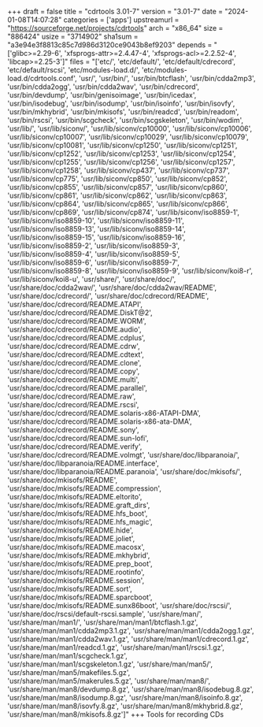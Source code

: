 +++
draft = false
title = "cdrtools 3.01-7"
version = "3.01-7"
date = "2024-01-08T14:07:28"
categories = ['apps']
upstreamurl = "https://sourceforge.net/projects/cdrtools"
arch = "x86_64"
size = "886424"
usize = "3714902"
sha1sum = "a3e94e3f8813c85c7d986d3120ce9043b8ef9203"
depends = "['glibc>=2.29-6', 'xfsprogs-attr>=2.4.47-4', 'xfsprogs-acl>=2.2.52-4', 'libcap>=2.25-3']"
files = "['etc/', 'etc/default/', 'etc/default/cdrecord', 'etc/default/rscsi', 'etc/modules-load.d/', 'etc/modules-load.d/cdrtools.conf', 'usr/', 'usr/bin/', 'usr/bin/btcflash', 'usr/bin/cdda2mp3', 'usr/bin/cdda2ogg', 'usr/bin/cdda2wav', 'usr/bin/cdrecord', 'usr/bin/devdump', 'usr/bin/genisoimage', 'usr/bin/icedax', 'usr/bin/isodebug', 'usr/bin/isodump', 'usr/bin/isoinfo', 'usr/bin/isovfy', 'usr/bin/mkhybrid', 'usr/bin/mkisofs', 'usr/bin/readcd', 'usr/bin/readom', 'usr/bin/rscsi', 'usr/bin/scgcheck', 'usr/bin/scgskeleton', 'usr/bin/wodim', 'usr/lib/', 'usr/lib/siconv/', 'usr/lib/siconv/cp10000', 'usr/lib/siconv/cp10006', 'usr/lib/siconv/cp10007', 'usr/lib/siconv/cp10029', 'usr/lib/siconv/cp10079', 'usr/lib/siconv/cp10081', 'usr/lib/siconv/cp1250', 'usr/lib/siconv/cp1251', 'usr/lib/siconv/cp1252', 'usr/lib/siconv/cp1253', 'usr/lib/siconv/cp1254', 'usr/lib/siconv/cp1255', 'usr/lib/siconv/cp1256', 'usr/lib/siconv/cp1257', 'usr/lib/siconv/cp1258', 'usr/lib/siconv/cp437', 'usr/lib/siconv/cp737', 'usr/lib/siconv/cp775', 'usr/lib/siconv/cp850', 'usr/lib/siconv/cp852', 'usr/lib/siconv/cp855', 'usr/lib/siconv/cp857', 'usr/lib/siconv/cp860', 'usr/lib/siconv/cp861', 'usr/lib/siconv/cp862', 'usr/lib/siconv/cp863', 'usr/lib/siconv/cp864', 'usr/lib/siconv/cp865', 'usr/lib/siconv/cp866', 'usr/lib/siconv/cp869', 'usr/lib/siconv/cp874', 'usr/lib/siconv/iso8859-1', 'usr/lib/siconv/iso8859-10', 'usr/lib/siconv/iso8859-11', 'usr/lib/siconv/iso8859-13', 'usr/lib/siconv/iso8859-14', 'usr/lib/siconv/iso8859-15', 'usr/lib/siconv/iso8859-16', 'usr/lib/siconv/iso8859-2', 'usr/lib/siconv/iso8859-3', 'usr/lib/siconv/iso8859-4', 'usr/lib/siconv/iso8859-5', 'usr/lib/siconv/iso8859-6', 'usr/lib/siconv/iso8859-7', 'usr/lib/siconv/iso8859-8', 'usr/lib/siconv/iso8859-9', 'usr/lib/siconv/koi8-r', 'usr/lib/siconv/koi8-u', 'usr/share/', 'usr/share/doc/', 'usr/share/doc/cdda2wav/', 'usr/share/doc/cdda2wav/README', 'usr/share/doc/cdrecord/', 'usr/share/doc/cdrecord/README', 'usr/share/doc/cdrecord/README.ATAPI', 'usr/share/doc/cdrecord/README.DiskT@2', 'usr/share/doc/cdrecord/README.WORM', 'usr/share/doc/cdrecord/README.audio', 'usr/share/doc/cdrecord/README.cdplus', 'usr/share/doc/cdrecord/README.cdrw', 'usr/share/doc/cdrecord/README.cdtext', 'usr/share/doc/cdrecord/README.clone', 'usr/share/doc/cdrecord/README.copy', 'usr/share/doc/cdrecord/README.multi', 'usr/share/doc/cdrecord/README.parallel', 'usr/share/doc/cdrecord/README.raw', 'usr/share/doc/cdrecord/README.rscsi', 'usr/share/doc/cdrecord/README.solaris-x86-ATAPI-DMA', 'usr/share/doc/cdrecord/README.solaris-x86-ata-DMA', 'usr/share/doc/cdrecord/README.sony', 'usr/share/doc/cdrecord/README.sun-lofi', 'usr/share/doc/cdrecord/README.verify', 'usr/share/doc/cdrecord/README.volmgt', 'usr/share/doc/libparanoia/', 'usr/share/doc/libparanoia/README.interface', 'usr/share/doc/libparanoia/README.paranoia', 'usr/share/doc/mkisofs/', 'usr/share/doc/mkisofs/README', 'usr/share/doc/mkisofs/README.compression', 'usr/share/doc/mkisofs/README.eltorito', 'usr/share/doc/mkisofs/README.graft_dirs', 'usr/share/doc/mkisofs/README.hfs_boot', 'usr/share/doc/mkisofs/README.hfs_magic', 'usr/share/doc/mkisofs/README.hide', 'usr/share/doc/mkisofs/README.joliet', 'usr/share/doc/mkisofs/README.macosx', 'usr/share/doc/mkisofs/README.mkhybrid', 'usr/share/doc/mkisofs/README.prep_boot', 'usr/share/doc/mkisofs/README.rootinfo', 'usr/share/doc/mkisofs/README.session', 'usr/share/doc/mkisofs/README.sort', 'usr/share/doc/mkisofs/README.sparcboot', 'usr/share/doc/mkisofs/README.sunx86boot', 'usr/share/doc/rscsi/', 'usr/share/doc/rscsi/default-rscsi.sample', 'usr/share/man/', 'usr/share/man/man1/', 'usr/share/man/man1/btcflash.1.gz', 'usr/share/man/man1/cdda2mp3.1.gz', 'usr/share/man/man1/cdda2ogg.1.gz', 'usr/share/man/man1/cdda2wav.1.gz', 'usr/share/man/man1/cdrecord.1.gz', 'usr/share/man/man1/readcd.1.gz', 'usr/share/man/man1/rscsi.1.gz', 'usr/share/man/man1/scgcheck.1.gz', 'usr/share/man/man1/scgskeleton.1.gz', 'usr/share/man/man5/', 'usr/share/man/man5/makefiles.5.gz', 'usr/share/man/man5/makerules.5.gz', 'usr/share/man/man8/', 'usr/share/man/man8/devdump.8.gz', 'usr/share/man/man8/isodebug.8.gz', 'usr/share/man/man8/isodump.8.gz', 'usr/share/man/man8/isoinfo.8.gz', 'usr/share/man/man8/isovfy.8.gz', 'usr/share/man/man8/mkhybrid.8.gz', 'usr/share/man/man8/mkisofs.8.gz']"
+++
Tools for recording CDs